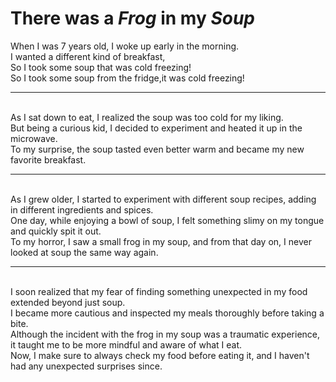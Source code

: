 # __There was a _Frog_ in my _Soup___

When I was 7 years old, I woke up early in the morning.
<br/>I wanted a different kind of breakfast,
<br/>So I took some soup that was cold freezing!
<br/>So I took some soup from the fridge,it was cold freezing!

------------------------------------------------------------------------------------
<!--Steve -->
<br/>As I sat down to eat, I realized the soup was too cold for my liking.
<br/>But being a curious kid, I decided to experiment and heated it up in the microwave.
<br/>To my surprise, the soup tasted even better warm and became my new favorite breakfast.

------------------------------------------------------------------------------------
<!--Thom --> 

</br>As I grew older, I started to experiment with different soup recipes, adding in different ingredients and spices.
</br>One day, while enjoying a bowl of soup, I felt something slimy on my tongue and quickly spit it out.
</br>To my horror, I saw a small frog in my soup, and from that day on, I never looked at soup the same way again.

-------------------------------------------------------------------------------------

<!--Julien -->

</br>I soon realized that my fear of finding something unexpected in my food extended beyond just soup.
</br>I became more cautious and inspected my meals thoroughly before taking a bite.
</br>Although the incident with the frog in my soup was a traumatic experience, it taught me to be more mindful and aware of what I eat.
</br>Now, I make sure to always check my food before eating it, and I haven't had any unexpected surprises since.
